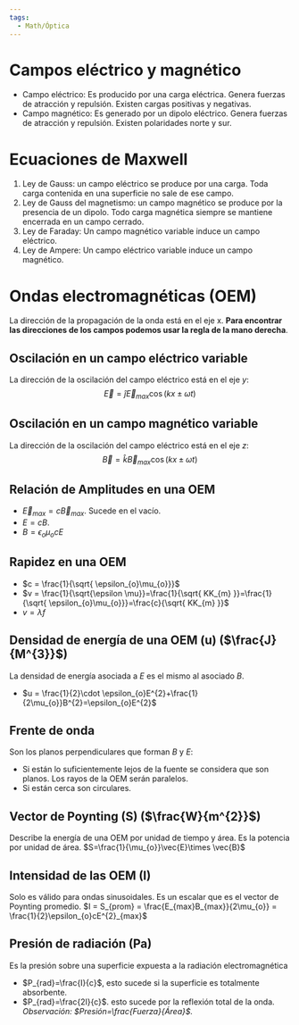 ```yaml
---
tags:
  - Math/Óptica
---
```

# Campos eléctrico y magnético
- Campo eléctrico: Es producido por una carga eléctrica. Genera fuerzas de atracción y repulsión. Existen cargas positivas y negativas.
- Campo magnético: Es generado por un dipolo eléctrico. Genera fuerzas de atracción y repulsión. Existen polaridades norte y sur.
# Ecuaciones de Maxwell
1. Ley de Gauss: un campo eléctrico se produce por una carga. Toda carga contenida en una superficie no sale de ese campo.
2. Ley de Gauss del magnetismo: un campo magnético se produce por la presencia de un dipolo. Todo carga magnética siempre se mantiene encerrada en un campo cerrado.
3. Ley de Faraday: Un campo magnético variable induce un campo eléctrico.
4. Ley de Ampere: Un campo eléctrico variable induce un campo magnético. 
# Ondas electromagnéticas (OEM)
La dirección de la propagación de la onda está en el eje x. **Para encontrar las direcciones de los campos podemos usar la regla de la mano derecha**.
## Oscilación en un campo eléctrico variable
La dirección de la oscilación del campo eléctrico está en el eje $y$:
$$ 
\vec{E} = \hat{j}\vec{E}_{max}\cos(kx \pm \omega t)
$$
## Oscilación en un campo magnético variable
La dirección de la oscilación del campo eléctrico está en el eje $z$:
$$ 
\vec{B} = \hat{k}\vec{B}_{max}\cos(kx \pm \omega t)
$$
## Relación de Amplitudes en una OEM
- $\vec{E}_{max}=c\vec{B}_{max}$. Sucede en el vacío.
- $E = cB$. 
- $B = \epsilon_{o}\mu_{o}cE$
## Rapidez en una OEM
- $c = \frac{1}{\sqrt{ \epsilon_{o}\mu_{o}}}$
- $v = \frac{1}{\sqrt{\epsilon \mu}}=\frac{1}{\sqrt{ KK_{m} }}=\frac{1}{\sqrt{ \epsilon_{o}\mu_{o}}}=\frac{c}{\sqrt{ KK_{m} }}$
- $v = \lambda f$
## Densidad de energía de una OEM (u) ($\frac{J}{M^{3}}$)
La densidad de energía asociada a $E$ es el mismo al asociado $B$.
- $u = \frac{1}{2}\cdot \epsilon_{o}E^{2}+\frac{1}{2\mu_{o}}B^{2}=\epsilon_{o}E^{2}$
## Frente de onda
Son los planos perpendiculares que forman $B$ y $E$:
- Si están lo suficientemente lejos de la fuente se considera que son planos. Los rayos de la OEM serán paralelos.
- Si están cerca son circulares.
## Vector de Poynting (S) ($\frac{W}{m^{2}}$)
Describe la energía de una OEM por unidad de tiempo y área. Es la potencia por unidad de área.
$S=\frac{1}{\mu_{o}}\vec{E}\times \vec{B}$
## Intensidad de las OEM (I)
Solo es válido para ondas sinusoidales. Es un escalar que es el vector de Poynting promedio.
$I = S_{prom} = \frac{E_{max}B_{max}}{2\mu_{o}} = \frac{1}{2}\epsilon_{o}cE^{2}_{max}$
## Presión de radiación (Pa)
Es la presión sobre una superficie expuesta a la radiación electromagnética
- $P_{rad}=\frac{I}{c}$, esto sucede si la superficie es totalmente absorbente.
- $P_{rad}=\frac{2I}{c}$. esto sucede por la reflexión total de la onda.
*Observación: $Presión=\frac{Fuerza}{Área}$.*